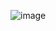 ![image](https://github.com/armflex0/lab1-compilator-/assets/59099873/b5d4865d-77d9-456e-828a-c572c7551ff0)
